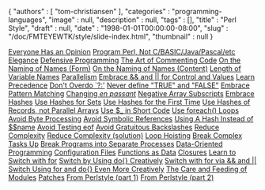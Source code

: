 {
   "authors" : [
      "tom-christiansen"
   ],
   "categories" : "programming-languages",
   "image" : null,
   "description" : null,
   "tags" : [],
   "title" : "Perl Style",
   "draft" : null,
   "date" : "1998-01-01T00:00:00-08:00",
   "slug" : "/doc/FMTEYEWTK/style/slide-index.html",
   "thumbnail" : null
}

[Everyone Has an Opinion](/doc/FMTEYEWTK/style/slide1.html)
[Program Perl, Not C/BASIC/Java/Pascal/etc](/doc/FMTEYEWTK/style/slide2.html)
[Elegance](/doc/FMTEYEWTK/style/slide3.html)
[Defensive Programming](/doc/FMTEYEWTK/style/slide4.html)
[The Art of Commenting Code](/doc/FMTEYEWTK/style/slide5.html)
[On the Naming of Names (Form)](/doc/FMTEYEWTK/style/slide6.html)
[On the Naming of Names (Content)](/doc/FMTEYEWTK/style/slide7.html)
[Length of Variable Names](/doc/FMTEYEWTK/style/slide8.html)
[Parallelism](/doc/FMTEYEWTK/style/slide9.html)
[Embrace && and || for Control and Values](/doc/FMTEYEWTK/style/slide10.html)
[Learn Precedence](/doc/FMTEYEWTK/style/slide11.html)
[Don't Overdo \`?:'](/doc/FMTEYEWTK/style/slide12.html)
[Never define "TRUE" and "FALSE"](/doc/FMTEYEWTK/style/slide13.html)
[Embrace Pattern Matching](/doc/FMTEYEWTK/style/slide14.html)
[Changing *en passant*](/doc/FMTEYEWTK/style/slide15.html)
[Negative Array Subscripts](/doc/FMTEYEWTK/style/slide16.html)
[Embrace Hashes](/doc/FMTEYEWTK/style/slide17.html)
[Use Hashes for Sets](/doc/FMTEYEWTK/style/slide18.html)
[Use Hashes for the First Time](/doc/FMTEYEWTK/style/slide19.html)
[Use Hashes of Records, not Parallel Arrays](/doc/FMTEYEWTK/style/slide20.html)
[Use $\_ in Short Code](/doc/FMTEYEWTK/style/slide21.html)
[Use foreach() Loops](/doc/FMTEYEWTK/style/slide22.html)
[Avoid Byte Processing](/doc/FMTEYEWTK/style/slide23.html)
[Avoid Symbolic References](/doc/FMTEYEWTK/style/slide24.html)
[Using A Hash Instead of $$name](/doc/FMTEYEWTK/style/slide25.html)
[Avoid Testing eof](/doc/FMTEYEWTK/style/slide26.html)
[Avoid Gratuitous Backslashes](/doc/FMTEYEWTK/style/slide27.html)
[Reduce Complexity](/doc/FMTEYEWTK/style/slide28.html)
[Reduce Complexity (solution)](/doc/FMTEYEWTK/style/slide29.html)
[Loop Hoisting](/doc/FMTEYEWTK/style/slide30.html)
[Break Complex Tasks Up](/doc/FMTEYEWTK/style/slide31.html)
[Break Programs into Separate Processes](/doc/FMTEYEWTK/style/slide32.html)
[Data-Oriented Programming](/doc/FMTEYEWTK/style/slide33.html)
[Configuration Files](/doc/FMTEYEWTK/style/slide34.html)
[Functions as Data](/doc/FMTEYEWTK/style/slide35.html)
[Closures](/doc/FMTEYEWTK/style/slide36.html)
[Learn to Switch with for](/doc/FMTEYEWTK/style/slide37.html)
[Switch by Using do{} Creatively](/doc/FMTEYEWTK/style/slide38.html)
[Switch with for via && and ||](/doc/FMTEYEWTK/style/slide39.html)
[Switch Using for and do{} Even More Creatively](/doc/FMTEYEWTK/style/slide40.html)
[The Care and Feeding of Modules](/doc/FMTEYEWTK/style/slide41.html)
[Patches](/doc/FMTEYEWTK/style/slide42.html)
[From Perlstyle (part 1)](/doc/FMTEYEWTK/style/slide43.html)
[From Perlstyle (part 2)](/doc/FMTEYEWTK/style/slide44.html)
